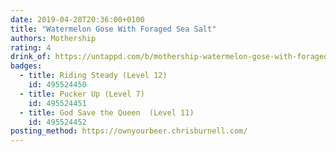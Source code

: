 ```yaml
---
date: 2019-04-28T20:36:00+0100
title: "Watermelon Gose With Foraged Sea Salt"
authors: Mothership
rating: 4
drink_of: https://untappd.com/b/mothership-watermelon-gose-with-foraged-sea-salt/3168769
badges:
  - title: Riding Steady (Level 12)
    id: 495524450
  - title: Pucker Up (Level 7)
    id: 495524451
  - title: God Save the Queen  (Level 11)
    id: 495524452
posting_method: https://ownyourbeer.chrisburnell.com/
---
```

